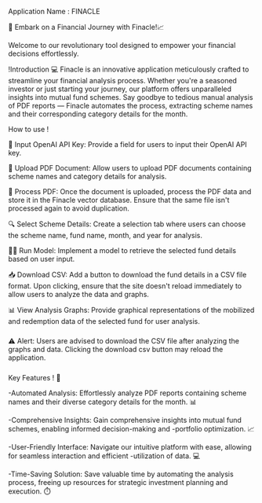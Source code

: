 Application Name : FINACLE

🚀 Embark on a Financial Journey with Finacle!📈

Welcome to our revolutionary tool designed to empower your financial decisions effortlessly.

!Introduction 💻
Finacle is an innovative application meticulously crafted to streamline your financial analysis process. Whether you're a seasoned investor or just starting your journey, our platform offers unparalleled insights into mutual fund schemes. Say goodbye to tedious manual analysis of PDF reports — Finacle automates the process, extracting scheme names and their corresponding category details for the month.


How to use !

🔑 Input OpenAI API Key: Provide a field for users to input their OpenAI API key.

📄 Upload PDF Document: Allow users to upload PDF documents containing scheme names and category details for analysis.

🔄 Process PDF: Once the document is uploaded, process the PDF data and store it in the Finacle vector database. Ensure that the same file isn't processed again to avoid duplication.

🔍 Select Scheme Details: Create a selection tab where users can choose the scheme name, fund name, month, and year for analysis.

🏃‍♂️ Run Model: Implement a model to retrieve the selected fund details based on user input.

📥 Download CSV: Add a button to download the fund details in a CSV file format. Upon clicking, ensure that the site doesn't reload immediately to allow users to analyze the data and graphs.

📊 View Analysis Graphs: Provide graphical representations of the mobilized and redemption data of the selected fund for user analysis.


##### 
⚠️ Alert: Users are advised to download the CSV file after analyzing the graphs and data. Clicking the download csv button may reload the application.
#####

Key Features ! 🚀

-Automated Analysis: Effortlessly analyze PDF reports containing scheme names and their diverse category details for the month. 📊

-Comprehensive Insights: Gain comprehensive insights into mutual fund schemes, enabling informed decision-making and -portfolio optimization. 📈

-User-Friendly Interface: Navigate our intuitive platform with ease, allowing for seamless interaction and efficient -utilization of data. 💻

-Time-Saving Solution: Save valuable time by automating the analysis process, freeing up resources for strategic investment planning and execution. ⏱️



